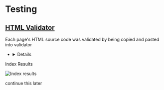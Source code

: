 # Testing

## [HTML Validator](https://validator.w3.org)

Each page's HTML source code was validated by being copied and pasted into validator

- <details>
<summary>Index Results</summary>

   ![Index results](readme-docs/testing/html-validation/index.jpg)
</details>



continue this later